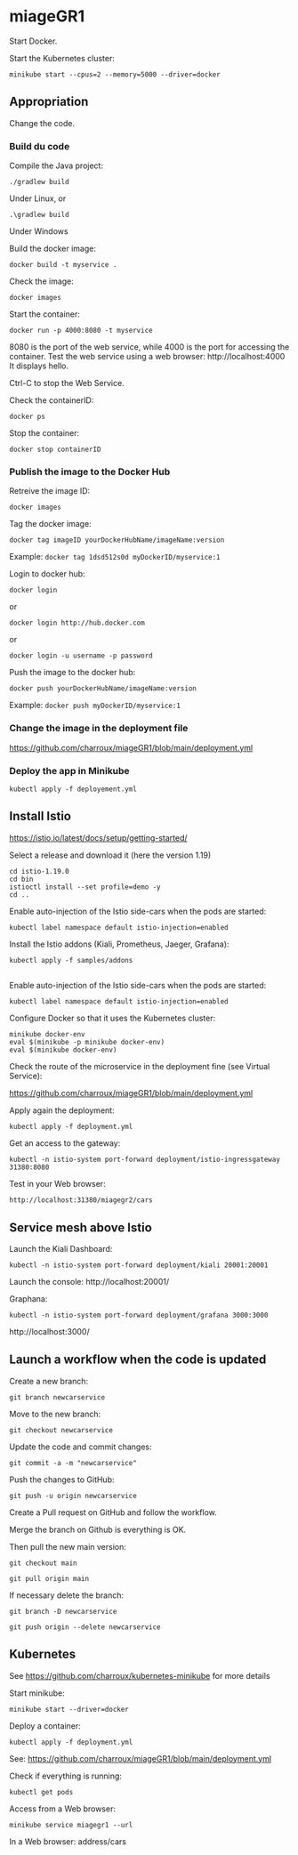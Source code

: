 # miageGR1

Start Docker.

Start the Kubernetes cluster:
```
minikube start --cpus=2 --memory=5000 --driver=docker
```

## Appropriation

Change the code.

### Build du code

Compile the Java project:
```
./gradlew build
```
Under Linux, or
```
.\gradlew build
```
Under Windows

Build the docker image:
```
docker build -t myservice .
```

Check the image:
```
docker images
```

Start the container:
```
docker run -p 4000:8080 -t myservice
```

8080 is the port of the web service, while 4000 is the port for accessing the container. Test the web service using a web browser: http://localhost:4000 It displays hello.

Ctrl-C to stop the Web Service.

Check the containerID:
```
docker ps
```

Stop the container:
```
docker stop containerID
```

### Publish the image to the Docker Hub

Retreive the image ID:
```
docker images
```

Tag the docker image:
```
docker tag imageID yourDockerHubName/imageName:version
```

Example: `docker tag 1dsd512s0d myDockerID/myservice:1`

Login to docker hub:
```
docker login
```
or
```
docker login http://hub.docker.com
```
or
```
docker login -u username -p password
```

Push the image to the docker hub:
```
docker push yourDockerHubName/imageName:version
```

Example: `docker push myDockerID/myservice:1`

### Change the image in the deployment file

https://github.com/charroux/miageGR1/blob/main/deployment.yml

### Deploy the app in Minikube
```
kubectl apply -f deployement.yml
```


## Install Istio
https://istio.io/latest/docs/setup/getting-started/

Select a release and download it (here the version 1.19)

```
cd istio-1.19.0
cd bin    
istioctl install --set profile=demo -y
cd ..   
```
Enable auto-injection of the Istio side-cars when the pods are started:
```
kubectl label namespace default istio-injection=enabled
```
Install the Istio addons (Kiali, Prometheus, Jaeger, Grafana):
```
kubectl apply -f samples/addons
```
## 
Enable auto-injection of the Istio side-cars when the pods are started:
```
kubectl label namespace default istio-injection=enabled
```

Configure Docker so that it uses the Kubernetes cluster:
```
minikube docker-env
eval $(minikube -p minikube docker-env)
eval $(minikube docker-env)  
```

Check the route of the microservice in the deployment fine (see Virtual Service):

https://github.com/charroux/miageGR1/blob/main/deployment.yml

Apply again the deployment:
```
kubectl apply -f deployment.yml
```

Get an access to the gateway:
```
kubectl -n istio-system port-forward deployment/istio-ingressgateway 31380:8080
```

Test in your Web browser:
```
http://localhost:31380/miagegr2/cars
```

## Service mesh above Istio

Launch the Kiali Dashboard:
```
kubectl -n istio-system port-forward deployment/kiali 20001:20001
```

Launch the console: http://localhost:20001/

Graphana:
```
kubectl -n istio-system port-forward deployment/grafana 3000:3000
```

http://localhost:3000/

## Launch a workflow when the code is updated

Create a new branch:
```
git branch newcarservice
```
Move to the new branch:
```
git checkout newcarservice
```
Update the code and commit changes:
```
git commit -a -m "newcarservice"
```
Push the changes to GitHub:
```
git push -u origin newcarservice
```
Create a Pull request on GitHub and follow the workflow.

Merge the branch on Github is everything is OK.

Then pull the new main version:

```
git checkout main
```
```
git pull origin main
```

If necessary delete the branch:

```
git branch -D newcarservice
```
```
git push origin --delete newcarservice
```

## Kubernetes

See https://github.com/charroux/kubernetes-minikube for more details

Start minikube:
```
minikube start --driver=docker
```

Deploy a container:
```
kubectl apply -f deployment.yml  
```
See: https://github.com/charroux/miageGR1/blob/main/deployment.yml


Check if everything is running: 
```
kubectl get pods  
```
Access from a Web browser:
```
minikube service miagegr1 --url
```
In a Web browser: address/cars